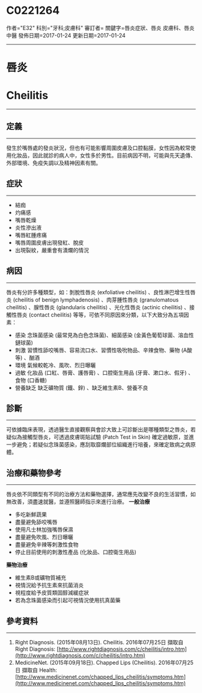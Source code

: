 # C0221264
作者="E32"
科別="牙科;皮膚科"
審訂者=
關鍵字=唇炎症狀、唇炎 皮膚科、唇炎 中醫
發佈日期=2017-01-24
更新日期=2017-01-24

----------
# 唇炎
# Cheilitis
----------
## 定義
----------

發生於嘴唇處的發炎狀況，但也有可能影響周圍皮膚及口腔黏膜，女性因為較常使用化妝品，因此就診的病人中，女性多於男性。目前病因不明，可能與先天遺傳、外部環境、免疫失調以及精神因素有關。

## 症狀
----------
- 結痂
- 灼痛感
- 嘴唇乾燥
- 炎性滲出液
- 嘴唇紅腫疼痛
- 嘴唇周圍皮膚出現發紅、脫皮
- 出現裂紋，嚴重會有潰爛的情況
## 病因
----------

唇炎有分許多種類型，如：剝脫性唇炎 (exfoliative cheilitis) 、良性淋巴增生性唇炎 (cheilitis of benign lymphadenosis) 、肉芽腫性唇炎 (granulomatous cheilitis) 、腺性唇炎 (glandularis cheilitis) 、光化性唇炎 (actinic cheilitis) 、接觸性唇炎 (contact cheilitis) 等等，可依不同原因來分類，以下大致分為五項因素：

- 感染
  念珠菌感染 (最常見為白色念珠菌)、細菌感染 (金黃色葡萄球菌、溶血性鏈球菌)
- 刺激
  習慣性舔咬嘴唇、容易流口水、習慣性吸吮物品、辛辣食物、藥物 (A酸等) 、酗酒
- 環境
  氣候較乾冷、風吹、烈日曝曬
- 過敏
  化妝品 (口紅、唇膏、護唇膏) 、口腔衛生用品 (牙膏、漱口水、假牙) 、食物 (口香糖)
- 營養缺乏
  缺乏礦物質 (鐵、鋅) 、缺乏維生素B、營養不良
## 診斷
----------

可依據臨床表現，透過醫生直接觀察與會診大致上可診斷出是哪種類型之唇炎，若疑似為接觸型唇炎，可透過皮膚斑貼試驗 (Patch Test in Skin) 確定過敏原，並進一步避免；若疑似念珠菌感染，應刮取靡爛部位組織進行培養，來確定致病之病原體。

## 治療和藥物參考
----------

唇炎依不同類型有不同的治療方法和藥物選擇，通常應先改變不良的生活習慣，如無改善，須盡速就醫，並遵照醫師指示來進行治療。
**一般治療**

- 多吃新鮮蔬果
- 盡量避免舔咬嘴唇
- 使用凡士林加強嘴唇保濕
- 盡量避免吹風、烈日曝曬
- 盡量避免辛辣等刺激性食物
- 停止目前使用的刺激性產品 (化妝品、口腔衛生用品)

**藥物治療**

- 維生素B或礦物質補充
- 視情況給予抗生素來抗菌消炎
- 視程度給予皮質類固醇減緩症狀
- 若為念珠菌感染而引起可視情況使用抗真菌藥
## 參考資料
----------
1. Right Diagnosis. (2015年08月13日). Cheilitis. 2016年07月25日 擷取自 Right Diagnosis:                   [http://www.rightdiagnosis.com/c/cheilitis/intro.htm](http://www.rightdiagnosis.com/c/cheilitis/intro.htm)
2. MedicineNet. (2015年09月18日). Chapped Lips (Cheilitis). 2016年07月25日 擷取自 Health:             [http://www.medicinenet.com/chapped_lips_cheilitis/symptoms.htm](http://www.medicinenet.com/chapped_lips_cheilitis/symptoms.htm)

